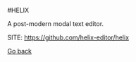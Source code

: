 #HELIX

   A post-modern modal text editor.

 SITE: https://github.com/helix-editor/helix

 [Go back](https://portable-linux-apps.github.io/apps.html)
